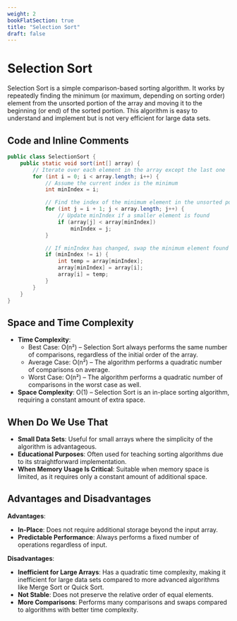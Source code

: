 ```yaml
---
weight: 2
bookFlatSection: true
title: "Selection Sort"
draft: false
---
```

# Selection Sort

Selection Sort is a simple comparison-based sorting algorithm. It works by repeatedly finding the minimum (or maximum, depending on sorting order) element from the unsorted portion of the array and moving it to the beginning (or end) of the sorted portion. This algorithm is easy to understand and implement but is not very efficient for large data sets.

## Code and Inline Comments

```java
public class SelectionSort {
    public static void sort(int[] array) {
        // Iterate over each element in the array except the last one
        for (int i = 0; i < array.length; i++) {
            // Assume the current index is the minimum
            int minIndex = i;

            // Find the index of the minimum element in the unsorted portion of the array
            for (int j = i + 1; j < array.length; j++) {
                // Update minIndex if a smaller element is found
                if (array[j] < array[minIndex])
                    minIndex = j;
            }

            // If minIndex has changed, swap the minimum element found with the element at the current index
            if (minIndex != i) {
                int temp = array[minIndex];
                array[minIndex] = array[i];
                array[i] = temp;
            }
        }
    }
}
```

## Space and Time Complexity

- **Time Complexity**:
  - Best Case: O(n²) – Selection Sort always performs the same number of comparisons, regardless of the initial order of the array.
  - Average Case: O(n²) – The algorithm performs a quadratic number of comparisons on average.
  - Worst Case: O(n²) – The algorithm performs a quadratic number of comparisons in the worst case as well.
- **Space Complexity**: O(1) – Selection Sort is an in-place sorting algorithm, requiring a constant amount of extra space.

## When Do We Use That

- **Small Data Sets**: Useful for small arrays where the simplicity of the algorithm is advantageous.
- **Educational Purposes**: Often used for teaching sorting algorithms due to its straightforward implementation.
- **When Memory Usage Is Critical**: Suitable when memory space is limited, as it requires only a constant amount of additional space.

## Advantages and Disadvantages

**Advantages**:

- **In-Place**: Does not require additional storage beyond the input array.
- **Predictable Performance**: Always performs a fixed number of operations regardless of input.

**Disadvantages**:

- **Inefficient for Large Arrays**: Has a quadratic time complexity, making it inefficient for large data sets compared to more advanced algorithms like Merge Sort or Quick Sort.
- **Not Stable**: Does not preserve the relative order of equal elements.
- **More Comparisons**: Performs many comparisons and swaps compared to algorithms with better time complexity.